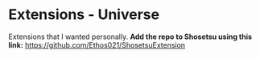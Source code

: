 # Extensions - Universe

Extensions that I wanted personally.
**Add the repo to Shosetsu using this link:**
https://github.com/Ethos021/ShosetsuExtension
